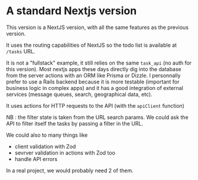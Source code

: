 # A standard Nextjs version

This version is a NextJS version, with all the same features as the previous version.

It uses the routing capabilities of NextJS so the todo list is available at
`/tasks` URL.

It is not a "fullstack" example, it still relies on the same `task_api` (no auth for this version). Most nextjs apps these days directly dig into the database from the server actions with an ORM like Prisma or Dizzle. I personnally prefer to use a Rails backend because it is more testable (important for business logic in complex apps) and it has a good integration of external services (message queues, search, geographical data, etc).

It uses actions for HTTP requests to the API (with the `apiClient` function)

NB : the filter state is taken from the URL search params. We could ask the API to filter itself the tasks by passing a filter in the URL.

We could also to many things like

- client validation with Zod
- sevrver validation in actions with Zod too
- handle API errors

In a real project, we would probably need 2 of them.
